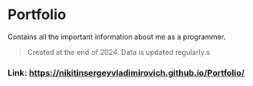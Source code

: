 # Portfolio
Contains all the important information about me as a programmer.
> Created at the end of 2024. Data is updated regularly.s
### Link: https://nikitinsergeyvladimirovich.github.io/Portfolio/
